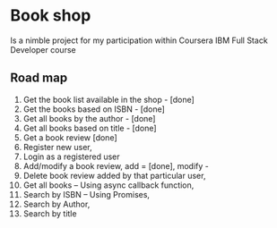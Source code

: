 # Book shop
Is a nimble project for my participation within Coursera IBM Full Stack Developer course

## Road map
1. Get the book list available in the shop - [done]
2. Get the books based on ISBN - [done]
3. Get all books by the author - [done]
4. Get all books based on title - [done]
5. Get a book review [done]
6. Register new user,
7. Login as a registered user
8. Add/modify a book review, add = [done], modify - 
9. Delete book review added by that particular user,
10. Get all books – Using async callback function,
11. Search by ISBN – Using Promises,
12. Search by Author,
13. Search by title